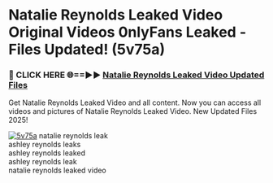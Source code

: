 # Natalie Reynolds Leaked Video Original Videos 0nlyFans Leaked - Files Updated! (5v75a)

<h3>🔴 CLICK HERE 🌐==►► <a href="https://tinyurl.com/2jnfzry5" rel="nofollow">Natalie Reynolds Leaked Video Updated Files</a></h3>

Get Natalie Reynolds Leaked Video and all content. Now you can access all videos and pictures of Natalie Reynolds Leaked Video. New Updated Files 2025!

[![5v75a](https://i.imgur.com/GyGTBgg.gif)](https://tinyurl.com/2jnfzry5)
natalie reynolds leak<br>
ashley reynolds leaks<br>
ashley reynolds leaked<br>
ashley reynolds leak<br>
natalie reynolds leaked video